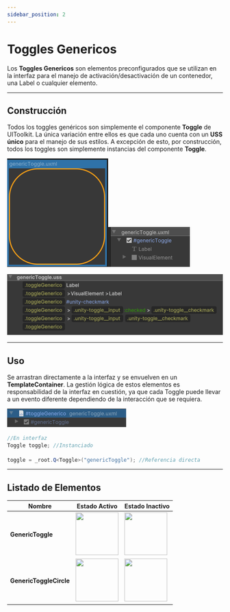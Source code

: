 ```yaml
---
sidebar_position: 2
---
```


# Toggles Genericos

Los **Toggles Genericos** son elementos preconfigurados que se utilizan en la interfaz para el manejo de activación/desactivación de un contenedor, una Label o cualquier elemento.

---

## Construcción

Todos los toggles genéricos son simplemente el componente **Toggle** de UIToolkit. La única variación entre ellos es que cada uno cuenta con un **USS único** para el manejo de sus estilos. A excepción de esto, por construcción, todos los toggles son simplemente instancias del componente **Toggle**.


![Ejemplo ](../../../../../static/juego-img/interfaz/componentes/toggles/generico.png)![Ejemplo ](../../../../../static/juego-img/interfaz/componentes/toggles/generico2.png)

![Ejemplo ](../../../../../static/juego-img/interfaz/componentes/toggles/generico3.png)

---

## Uso

Se arrastran directamente a la interfaz y se envuelven en un **TemplateContainer**. La gestión lógica de estos elementos es responsabilidad de la interfaz en cuestión, ya que cada Toggle puede llevar a un evento diferente dependiendo de la interacción que se requiera.

![Ejemplo ](../../../../../static/juego-img/interfaz/componentes/toggles/generico4.png)

```csharp
//En interfaz
Toggle toggle; //Instanciado

toggle = _root.Q<Toggle>("genericToggle"); //Referencia directa
```

---

## Listado de Elementos

| Nombre             | Estado Activo                                           | Estado Inactivo                                      |
|--------------------|---------------------------------------------------------|------------------------------------------------------|
| **GenericToggle**     | <img src="/juego-img/interfaz/componentes/toggles/genericToggle2.png" width="100" height="100" /> | <img src="/juego-img/interfaz/componentes/toggles/genericToggle.png" width="100" height="100" /> |
| **GenericToggleCircle**      | <img src="/juego-img/interfaz/componentes/toggles/genericToggleCircle2.png" width="100" height="100" />  | <img src="/juego-img/interfaz/componentes/toggles/genericToggleCircle.png" width="100" height="100" />  |
